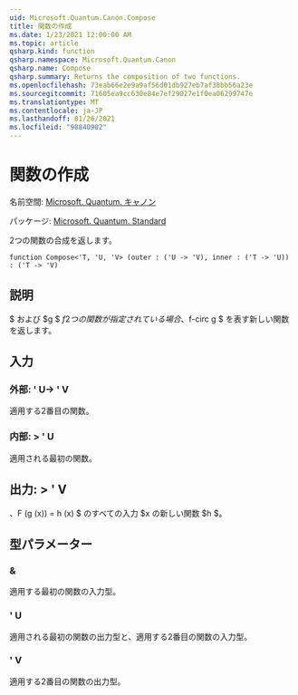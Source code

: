 ```yaml
---
uid: Microsoft.Quantum.Canon.Compose
title: 関数の作成
ms.date: 1/23/2021 12:00:00 AM
ms.topic: article
qsharp.kind: function
qsharp.namespace: Microsoft.Quantum.Canon
qsharp.name: Compose
qsharp.summary: Returns the composition of two functions.
ms.openlocfilehash: 73eab66e2e9a9af56d01db927eb7af38bb56a23e
ms.sourcegitcommit: 71605ea9cc630e84e7ef29027e1f0ea06299747e
ms.translationtype: MT
ms.contentlocale: ja-JP
ms.lasthandoff: 01/26/2021
ms.locfileid: "98840902"
---
```

# <a name="compose-function"></a>関数の作成

名前空間: [Microsoft. Quantum. キャノン](xref:Microsoft.Quantum.Canon)

パッケージ: [Microsoft. Quantum. Standard](https://nuget.org/packages/Microsoft.Quantum.Standard)


2つの関数の合成を返します。

```qsharp
function Compose<'T, 'U, 'V> (outer : ('U -> 'V), inner : ('T -> 'U)) : ('T -> 'V)
```


## <a name="description"></a>説明

$ および $g $ $f 2 つの関数が指定されている場合、$f-circ g $ を表す新しい関数を返します。

## <a name="input"></a>入力

### <a name="outer--u---v"></a>外部: ' U-> ' V

適用する2番目の関数。


### <a name="inner--t---u"></a>内部: > ' U

適用される最初の関数。



## <a name="output--t---v"></a>出力: > ' V

$、$F (g (x)) = h (x) $ のすべての入力 $x の新しい関数 $h $。

## <a name="type-parameters"></a>型パラメーター

### <a name="t"></a>&

適用する最初の関数の入力型。
### <a name="u"></a>' U

適用される最初の関数の出力型と、適用する2番目の関数の入力型。
### <a name="v"></a>' V

適用する2番目の関数の出力型。